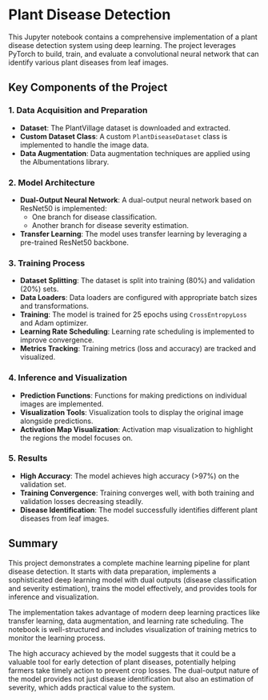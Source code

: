 # Plant Disease Detection 

This Jupyter notebook contains a comprehensive implementation of a plant disease detection system using deep learning. The project leverages PyTorch to build, train, and evaluate a convolutional neural network that can identify various plant diseases from leaf images.

## Key Components of the Project

### 1. Data Acquisition and Preparation
- **Dataset**: The PlantVillage dataset is downloaded and extracted.
- **Custom Dataset Class**: A custom `PlantDiseaseDataset` class is implemented to handle the image data.
- **Data Augmentation**: Data augmentation techniques are applied using the Albumentations library.

### 2. Model Architecture
- **Dual-Output Neural Network**: A dual-output neural network based on ResNet50 is implemented:
  - One branch for disease classification.
  - Another branch for disease severity estimation.
- **Transfer Learning**: The model uses transfer learning by leveraging a pre-trained ResNet50 backbone.

### 3. Training Process
- **Dataset Splitting**: The dataset is split into training (80%) and validation (20%) sets.
- **Data Loaders**: Data loaders are configured with appropriate batch sizes and transformations.
- **Training**: The model is trained for 25 epochs using `CrossEntropyLoss` and Adam optimizer.
- **Learning Rate Scheduling**: Learning rate scheduling is implemented to improve convergence.
- **Metrics Tracking**: Training metrics (loss and accuracy) are tracked and visualized.

### 4. Inference and Visualization
- **Prediction Functions**: Functions for making predictions on individual images are implemented.
- **Visualization Tools**: Visualization tools to display the original image alongside predictions.
- **Activation Map Visualization**: Activation map visualization to highlight the regions the model focuses on.

### 5. Results
- **High Accuracy**: The model achieves high accuracy (>97%) on the validation set.
- **Training Convergence**: Training converges well, with both training and validation losses decreasing steadily.
- **Disease Identification**: The model successfully identifies different plant diseases from leaf images.

## Summary

This project demonstrates a complete machine learning pipeline for plant disease detection. It starts with data preparation, implements a sophisticated deep learning model with dual outputs (disease classification and severity estimation), trains the model effectively, and provides tools for inference and visualization.

The implementation takes advantage of modern deep learning practices like transfer learning, data augmentation, and learning rate scheduling. The notebook is well-structured and includes visualization of training metrics to monitor the learning process.

The high accuracy achieved by the model suggests that it could be a valuable tool for early detection of plant diseases, potentially helping farmers take timely action to prevent crop losses. The dual-output nature of the model provides not just disease identification but also an estimation of severity, which adds practical value to the system.
